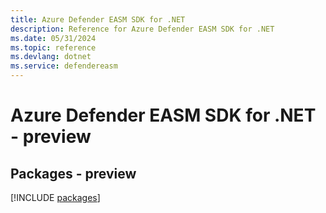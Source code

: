 ```yaml
---
title: Azure Defender EASM SDK for .NET
description: Reference for Azure Defender EASM SDK for .NET
ms.date: 05/31/2024
ms.topic: reference
ms.devlang: dotnet
ms.service: defendereasm
---
```

# Azure Defender EASM SDK for .NET - preview
## Packages - preview
[!INCLUDE [packages](defender-easm-index.md)]
